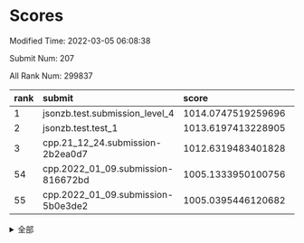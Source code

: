 # Scores

Modified Time: 2022-03-05 06:08:38

Submit Num: 207

All Rank Num: 299837

| rank |               submit               |       score        |       sigma        | pk_num |
| :--- | :--------------------------------- | :----------------- | :----------------- | :----- |
| 1    | jsonzb.test.submission_level_4     | 1014.0747519259696 | 0.8118842634175674 | 5797   |
| 2    | jsonzb.test.test_1                 | 1013.6197413228905 | 0.8214414078301144 | 5793   |
| 3    | cpp.21_12_24.submission-2b2ea0d7   | 1012.6319483401828 | 0.7913719757251122 | 5796   |
| 54   | cpp.2022_01_09.submission-816672bd | 1005.1333950100756 | 0.720264301777654  | 5796   |
| 55   | cpp.2022_01_09.submission-5b0e3de2 | 1005.0395446120682 | 0.7228552547538283 | 5791   |


<details>
<summary>全部</summary>

| rank |                 submit                 |       score        |       sigma        | pk_num |
| :--- | :------------------------------------- | :----------------- | :----------------- | :----- |
| 1    | jsonzb.test.submission_level_4         | 1014.0747519259696 | 0.8118842634175674 | 5797   |
| 2    | jsonzb.test.test_1                     | 1013.6197413228905 | 0.8214414078301144 | 5793   |
| 3    | cpp.21_12_24.submission-2b2ea0d7       | 1012.6319483401828 | 0.7913719757251122 | 5796   |
| 4    | gobigger.level_3.submission_level_3_10 | 1011.8966650059945 | 0.7715927834209092 | 5793   |
| 5    | gobigger.level_3.submission_level_3_44 | 1011.486377809252  | 0.7893857907224325 | 5794   |
| 6    | gobigger.level_3.submission_level_3_35 | 1011.2394377063315 | 0.759032239573517  | 5797   |
| 7    | gobigger.level_3.submission_level_3_26 | 1011.2283962323527 | 0.7648273210144413 | 5792   |
| 8    | gobigger.level_3.submission_level_3_29 | 1011.2121457332629 | 0.7329781201662804 | 5795   |
| 9    | gobigger.level_3.submission_level_3_1  | 1010.7929858506442 | 0.7801440757264004 | 5793   |
| 10   | gobigger.level_3.submission_level_3_8  | 1010.6781739108662 | 0.7773592263677391 | 5794   |
| 11   | gobigger.level_3.submission_level_3_24 | 1010.6477896774135 | 0.7726858528183037 | 5798   |
| 12   | gobigger.level_3.submission_level_3_9  | 1010.5820008734577 | 0.7521050936508638 | 5791   |
| 13   | gobigger.level_3.submission_level_3_43 | 1010.5609489634729 | 0.7595008328949778 | 5795   |
| 14   | gobigger.level_3.submission_level_3_11 | 1010.5247893995679 | 0.7664463041722809 | 5789   |
| 15   | gobigger.level_3.submission_level_3_28 | 1010.4984790892939 | 0.7720722356773373 | 5793   |
| 16   | gobigger.level_3.submission_level_3_46 | 1010.4718820645455 | 0.7798235736708619 | 5792   |
| 17   | gobigger.level_3.submission_level_3_14 | 1010.4715989450843 | 0.7595495370326237 | 5796   |
| 18   | gobigger.level_3.submission_level_3_0  | 1010.3705745928509 | 0.7486932059982009 | 5795   |
| 19   | gobigger.level_3.submission_level_3_4  | 1010.348374234781  | 0.7493771922867472 | 5798   |
| 20   | gobigger.level_3.submission_level_3_36 | 1010.2517315359955 | 0.737971200471171  | 5795   |
| 21   | gobigger.level_3.submission_level_3_31 | 1010.229394245969  | 0.7761254281294488 | 5790   |
| 22   | gobigger.level_3.submission_level_3_3  | 1010.1926057402914 | 0.7538282951145411 | 5796   |
| 23   | gobigger.level_3.submission_level_3_42 | 1010.1408949252052 | 0.7673866022324038 | 5791   |
| 24   | gobigger.level_3.submission_level_3_6  | 1010.0972058263621 | 0.7585683083900199 | 5795   |
| 25   | gobigger.level_3.submission_level_3_32 | 1010.0569482350342 | 0.758200955812052  | 5796   |
| 26   | gobigger.level_3.submission_level_3_25 | 1009.9826157336721 | 0.7571503952862804 | 5795   |
| 27   | gobigger.level_3.submission_level_3_37 | 1009.9451983240336 | 0.7796938200263575 | 5794   |
| 28   | gobigger.level_3.submission_level_3_34 | 1009.9423030139662 | 0.7653463064188321 | 5799   |
| 29   | gobigger.level_3.submission_level_3_30 | 1009.8721422031381 | 0.7586333068824991 | 5794   |
| 30   | gobigger.level_3.submission_level_3_39 | 1009.8433179228539 | 0.7501709672281298 | 5793   |
| 31   | gobigger.level_3.submission_level_3_33 | 1009.7504260755487 | 0.7612669694526477 | 5793   |
| 32   | gobigger.level_3.submission_level_3_5  | 1009.7248742476828 | 0.7461604936206326 | 5799   |
| 33   | gobigger.level_3.submission_level_3_23 | 1009.6433061232866 | 0.7560467265175786 | 5798   |
| 34   | gobigger.level_3.submission_level_3_49 | 1009.6402258827359 | 0.7539564047811721 | 5790   |
| 35   | gobigger.level_3.submission_level_3_2  | 1009.6365209193922 | 0.7696848475807744 | 5796   |
| 36   | gobigger.level_3.submission_level_3_27 | 1009.5592761639892 | 0.7628456341964696 | 5794   |
| 37   | gobigger.level_3.submission_level_3_45 | 1009.5585562706146 | 0.73867212560724   | 5794   |
| 38   | gobigger.level_3.submission_level_3_22 | 1009.4527818138625 | 0.7529879134893268 | 5796   |
| 39   | gobigger.level_3.submission_level_3_48 | 1009.4237784484304 | 0.7513997146315083 | 5796   |
| 40   | gobigger.level_3.submission_level_3_15 | 1009.4080524059281 | 0.7512793056173983 | 5797   |
| 41   | gobigger.level_3.submission_level_3_7  | 1009.3971372662643 | 0.7491944947324894 | 5798   |
| 42   | gobigger.level_3.submission_level_3_16 | 1009.3902393180732 | 0.7536371509731754 | 5796   |
| 43   | gobigger.level_3.submission_level_3_17 | 1009.3902341835148 | 0.7489566701959309 | 5793   |
| 44   | gobigger.level_3.submission_level_3_19 | 1009.261520845829  | 0.7591650311792829 | 5796   |
| 45   | gobigger.level_3.submission_level_3_40 | 1009.205327733381  | 0.7673216503618308 | 5795   |
| 46   | gobigger.level_3.submission_level_3_38 | 1009.1393364847648 | 0.751952012531846  | 5798   |
| 47   | gobigger.level_3.submission_level_3_13 | 1009.121305628939  | 0.728732379736733  | 5795   |
| 48   | gobigger.level_3.submission_level_3_12 | 1009.0001117560224 | 0.7353253890786412 | 5793   |
| 49   | gobigger.level_3.submission_level_3_20 | 1008.7656802765022 | 0.7273018107167449 | 5792   |
| 50   | gobigger.level_3.submission_level_3_18 | 1008.6515556667864 | 0.7493648241169935 | 5795   |
| 51   | gobigger.level_3.submission_level_3_21 | 1008.511443408732  | 0.7573357579138149 | 5801   |
| 52   | gobigger.level_3.submission_level_3_47 | 1008.473363432777  | 0.7283093723928424 | 5795   |
| 53   | gobigger.level_3.submission_level_3_41 | 1007.9142324541067 | 0.7440360979627523 | 5793   |
| 54   | cpp.2022_01_09.submission-816672bd     | 1005.1333950100756 | 0.720264301777654  | 5796   |
| 55   | cpp.2022_01_09.submission-5b0e3de2     | 1005.0395446120682 | 0.7228552547538283 | 5791   |
| 56   | gobigger.level_1.submission_level_1_1  | 1004.7069643732912 | 0.7284664053948451 | 5796   |
| 57   | gobigger.level_1.submission_level_1_35 | 1004.5868108176346 | 0.7167429955527436 | 5800   |
| 58   | gobigger.level_1.submission_level_1_47 | 1004.5371508085569 | 0.7140481728639771 | 5795   |
| 59   | gobigger.level_1.submission_level_1_24 | 1004.4692818472764 | 0.7078582246430473 | 5794   |
| 60   | gobigger.level_1.submission_level_1_36 | 1004.3179758146294 | 0.7190982738962983 | 5794   |
| 61   | gobigger.level_1.submission_level_1_38 | 1004.2011894448633 | 0.7172542177992997 | 5791   |
| 62   | gobigger.level_1.submission_level_1_39 | 1004.094390516296  | 0.719482179131425  | 5790   |
| 63   | gobigger.level_1.submission_level_1_6  | 1004.0505776726326 | 0.7160434945559894 | 5795   |
| 64   | gobigger.level_1.submission_level_1_28 | 1003.8753941604909 | 0.7084949611909499 | 5793   |
| 65   | gobigger.level_1.submission_level_1_43 | 1003.8118223801046 | 0.7168610429520204 | 5794   |
| 66   | gobigger.level_1.submission_level_1_5  | 1003.749946095825  | 0.7120277766096711 | 5791   |
| 67   | gobigger.level_1.submission_level_1_21 | 1003.6268656875803 | 0.7077538734622624 | 5794   |
| 68   | gobigger.level_1.submission_level_1_32 | 1003.5868663830302 | 0.7122666358194946 | 5793   |
| 69   | gobigger.level_1.submission_level_1_37 | 1003.438170298506  | 0.7203605708811534 | 5790   |
| 70   | gobigger.level_1.submission_level_1_8  | 1003.3928196162387 | 0.7239249915562825 | 5799   |
| 71   | gobigger.level_1.submission_level_1_14 | 1003.3857568503095 | 0.7135489358728103 | 5790   |
| 72   | gobigger.level_1.submission_level_1_15 | 1003.3740529773265 | 0.7062551234287909 | 5793   |
| 73   | gobigger.level_1.submission_level_1_13 | 1003.3457480719758 | 0.7212792271735673 | 5792   |
| 74   | gobigger.level_1.submission_level_1_42 | 1003.3389195118791 | 0.7082052709992337 | 5797   |
| 75   | gobigger.level_1.submission_level_1_44 | 1003.3376920233297 | 0.7211485020530969 | 5790   |
| 76   | gobigger.level_1.submission_level_1_45 | 1003.2815180010882 | 0.7190467827748878 | 5795   |
| 77   | gobigger.level_1.submission_level_1_12 | 1003.2778518578542 | 0.7025709928390416 | 5795   |
| 78   | gobigger.level_1.submission_level_1_16 | 1003.2666179053277 | 0.7171240797114741 | 5791   |
| 79   | gobigger.level_1.submission_level_1_29 | 1003.2461140123063 | 0.712453010352401  | 5798   |
| 80   | gobigger.level_1.submission_level_1_10 | 1003.2379566031344 | 0.7123605280215852 | 5795   |
| 81   | gobigger.level_1.submission_level_1_27 | 1003.2366490956077 | 0.7210500805521775 | 5796   |
| 82   | gobigger.level_1.submission_level_1_49 | 1003.1822032634517 | 0.7124623915770308 | 5790   |
| 83   | gobigger.level_1.submission_level_1_34 | 1003.1662646055277 | 0.71543849339099   | 5791   |
| 84   | gobigger.level_1.submission_level_1_40 | 1003.0014897722899 | 0.6983320581247145 | 5793   |
| 85   | gobigger.level_1.submission_level_1_0  | 1002.9850754410561 | 0.7132019350193305 | 5787   |
| 86   | gobigger.level_1.submission_level_1_31 | 1002.9689157073976 | 0.7162755532538803 | 5797   |
| 87   | gobigger.level_1.submission_level_1_18 | 1002.9635040535151 | 0.7129212756917775 | 5796   |
| 88   | gobigger.level_1.submission_level_1_33 | 1002.9573445735758 | 0.7210945415459376 | 5794   |
| 89   | gobigger.level_1.submission_level_1_41 | 1002.7945590543724 | 0.7094678421424407 | 5795   |
| 90   | gobigger.level_1.submission_level_1_4  | 1002.7147694137964 | 0.71214430843118   | 5791   |
| 91   | gobigger.level_1.submission_level_1_19 | 1002.7004481846758 | 0.7138016101891068 | 5799   |
| 92   | gobigger.level_1.submission_level_1_23 | 1002.686693039697  | 0.7201428240227074 | 5794   |
| 93   | gobigger.level_1.submission_level_1_11 | 1002.6395018286879 | 0.7150520320357898 | 5788   |
| 94   | gobigger.level_1.submission_level_1_25 | 1002.5778956054514 | 0.7098433012921733 | 5793   |
| 95   | gobigger.level_1.submission_level_1_46 | 1002.532973557741  | 0.7018285870376126 | 5796   |
| 96   | gobigger.level_1.submission_level_1_30 | 1002.5292128475384 | 0.7148767336614983 | 5797   |
| 97   | gobigger.level_1.submission_level_1_20 | 1002.3574660669126 | 0.7078141087350747 | 5794   |
| 98   | gobigger.level_1.submission_level_1_7  | 1002.264039550669  | 0.7151104313361478 | 5797   |
| 99   | gobigger.level_1.submission_level_1_22 | 1002.187610153679  | 0.7148469673385572 | 5785   |
| 100  | gobigger.level_1.submission_level_1_48 | 1002.170253908269  | 0.7142452634695872 | 5796   |
| 101  | gobigger.level_1.submission_level_1_2  | 1002.1144185395559 | 0.7086673165502446 | 5793   |
| 102  | gobigger.level_1.submission_level_1_3  | 1002.1067202837501 | 0.7278703566771006 | 5791   |
| 103  | gobigger.level_1.submission_level_1_9  | 1001.9624483168149 | 0.7215599521255868 | 5800   |
| 104  | gobigger.level_1.submission_level_1_17 | 1001.8742118399703 | 0.7159784558894366 | 5794   |
| 105  | gobigger.level_1.submission_level_1_26 | 1001.6161696756776 | 0.7060981495583186 | 5797   |
| 106  | gobigger.random.submission_random_29   | 997.2476802713785  | 0.7021089328638992 | 5794   |
| 107  | gobigger.random.submission_random_35   | 997.1849126425313  | 0.7035845116966285 | 5796   |
| 108  | gobigger.random.submission_random_6    | 997.0965738842457  | 0.715570669164012  | 5790   |
| 109  | gobigger.random.submission_random_17   | 996.9178055765515  | 0.7087463634422797 | 5789   |
| 110  | gobigger.random.submission_random_1    | 996.8840930271776  | 0.7082785598459992 | 5793   |
| 111  | gobigger.random.submission_random_14   | 996.845357490637   | 0.703814267225939  | 5797   |
| 112  | gobigger.random.submission_random_42   | 996.8200970235955  | 0.7177509476972862 | 5792   |
| 113  | gobigger.random.submission_random_15   | 996.7382247386191  | 0.7004927599424207 | 5795   |
| 114  | gobigger.random.submission_random_25   | 996.702272392265   | 0.7199328294972694 | 5794   |
| 115  | gobigger.random.submission_random_32   | 996.6767381413573  | 0.7157106534253201 | 5792   |
| 116  | gobigger.random.submission_random_48   | 996.6576108145622  | 0.7097442908002811 | 5795   |
| 117  | gobigger.random.submission_random_41   | 996.6535952284253  | 0.7077200433807721 | 5794   |
| 118  | gobigger.random.submission_random_19   | 996.5745252703052  | 0.7112738271315602 | 5796   |
| 119  | gobigger.random.submission_random_28   | 996.532577934042   | 0.720791535755541  | 5796   |
| 120  | gobigger.random.submission_random_43   | 996.345399448021   | 0.7194582817310152 | 5790   |
| 121  | gobigger.random.submission_random_0    | 996.3311804376256  | 0.7170842673814346 | 5795   |
| 122  | gobigger.random.submission_random_10   | 996.3245351944321  | 0.7078016273528549 | 5796   |
| 123  | gobigger.random.submission_random_20   | 996.2493298597707  | 0.7146797236933181 | 5796   |
| 124  | gobigger.random.submission_random_31   | 996.1838595867409  | 0.7107963327357514 | 5791   |
| 125  | gobigger.random.submission_random_11   | 996.1233955577894  | 0.7078816211516139 | 5794   |
| 126  | gobigger.random.submission_random_38   | 996.1145116881282  | 0.7106164032738282 | 5795   |
| 127  | gobigger.random.submission_random_37   | 996.0998588510404  | 0.707257849759912  | 5792   |
| 128  | gobigger.random.submission_random_46   | 996.0988207311858  | 0.7181390657374204 | 5795   |
| 129  | gobigger.random.submission_random_16   | 996.0904299001298  | 0.7098001513351008 | 5794   |
| 130  | gobigger.random.submission_random_21   | 996.0239774550924  | 0.7094400147425746 | 5798   |
| 131  | gobigger.random.submission_random_36   | 995.9904011408089  | 0.7064655612495044 | 5795   |
| 132  | gobigger.random.submission_random_2    | 995.9624678036954  | 0.7120381308437602 | 5790   |
| 133  | gobigger.random.submission_random_34   | 995.9451348541511  | 0.709131749391571  | 5798   |
| 134  | gobigger.random.submission_random_13   | 995.9313742830117  | 0.7173989611551758 | 5794   |
| 135  | gobigger.random.submission_random_5    | 995.8323242589105  | 0.7200051866505484 | 5790   |
| 136  | gobigger.random.submission_random_3    | 995.8248531133511  | 0.7174164173803043 | 5791   |
| 137  | gobigger.random.submission_random_45   | 995.8239340040504  | 0.7179541216353326 | 5796   |
| 138  | gobigger.random.submission_random_9    | 995.8222831141111  | 0.703079415082968  | 5797   |
| 139  | gobigger.random.submission_random_24   | 995.8171998314124  | 0.7095299096884187 | 5792   |
| 140  | gobigger.random.submission_random_27   | 995.8080163139862  | 0.7032724216430556 | 5793   |
| 141  | gobigger.random.submission_random_23   | 995.681874114398   | 0.7125550437555516 | 5796   |
| 142  | gobigger.random.submission_random_4    | 995.6021059367143  | 0.7080404079654733 | 5793   |
| 143  | gobigger.random.submission_random_39   | 995.4730765796213  | 0.7162225400310664 | 5800   |
| 144  | gobigger.random.submission_random_8    | 995.4519742250591  | 0.7079491439208032 | 5792   |
| 145  | gobigger.random.submission_random_40   | 995.4513537786022  | 0.7284310002887    | 5792   |
| 146  | gobigger.random.submission_random_49   | 995.3762649297629  | 0.7075234637097447 | 5793   |
| 147  | gobigger.random.submission_random_7    | 995.3634082434983  | 0.7040512186560904 | 5794   |
| 148  | gobigger.random.submission_random_44   | 995.3367178745369  | 0.7046137769364044 | 5795   |
| 149  | gobigger.random.submission_random_12   | 995.3254652180433  | 0.7094157120869192 | 5793   |
| 150  | gobigger.random.submission_random_18   | 995.217137127567   | 0.7054096892442668 | 5787   |
| 151  | gobigger.random.submission_random_33   | 995.2128029144731  | 0.7075752488192378 | 5798   |
| 152  | gobigger.random.submission_random_22   | 995.1773822154537  | 0.7097887540817318 | 5795   |
| 153  | gobigger.random.submission_random_47   | 995.1316244224498  | 0.7241919805322538 | 5794   |
| 154  | gobigger.random.submission_random_26   | 995.0304688590737  | 0.7135102718942627 | 5793   |
| 155  | gobigger.random.submission_random_30   | 994.988627752537   | 0.7068435242171595 | 5793   |
| 156  | gobigger.level_2.submission_level_2_19 | 993.9826109509982  | 0.7312549453507713 | 5789   |
| 157  | gobigger.level_2.submission_level_2_17 | 993.9502925384992  | 0.7328549905449925 | 5788   |
| 158  | gobigger.level_2.submission_level_2_25 | 993.7264299326228  | 0.7232476934418941 | 5798   |
| 159  | gobigger.level_2.submission_level_2_1  | 993.5003711836318  | 0.7380524185304167 | 5796   |
| 160  | gobigger.level_2.submission_level_2_27 | 993.4835186615883  | 0.7381490336405581 | 5795   |
| 161  | gobigger.level_2.submission_level_2_23 | 993.2793285220939  | 0.7518000314552921 | 5796   |
| 162  | gobigger.level_2.submission_level_2_48 | 993.1902708788734  | 0.7330660154072971 | 5791   |
| 163  | gobigger.level_2.submission_level_2_33 | 993.1757835711966  | 0.7345915725670655 | 5797   |
| 164  | gobigger.level_2.submission_level_2_40 | 993.1284072852094  | 0.7497681134523705 | 5795   |
| 165  | gobigger.level_2.submission_level_2_6  | 993.1002179654373  | 0.7354928934595386 | 5790   |
| 166  | gobigger.level_2.submission_level_2_38 | 993.0638183947151  | 0.7431430741191554 | 5795   |
| 167  | gobigger.level_2.submission_level_2_24 | 993.0309968921272  | 0.7381047767260491 | 5795   |
| 168  | gobigger.level_2.submission_level_2_49 | 992.991793880853   | 0.7319967544980901 | 5795   |
| 169  | gobigger.level_2.submission_level_2_11 | 992.9445550902408  | 0.7201988087795547 | 5792   |
| 170  | gobigger.level_2.submission_level_2_30 | 992.8632474288263  | 0.7264208844241327 | 5793   |
| 171  | gobigger.level_2.submission_level_2_8  | 992.8190454855129  | 0.7349195896453656 | 5794   |
| 172  | gobigger.level_2.submission_level_2_28 | 992.676573882964   | 0.7243385268396244 | 5791   |
| 173  | gobigger.level_2.submission_level_2_14 | 992.6214289587978  | 0.7511585634621425 | 5790   |
| 174  | gobigger.level_2.submission_level_2_18 | 992.5889388975163  | 0.7154992044842633 | 5794   |
| 175  | gobigger.level_2.submission_level_2_20 | 992.4915302743153  | 0.7261273822605567 | 5788   |
| 176  | gobigger.level_2.submission_level_2_22 | 992.3424392485022  | 0.7471921182446577 | 5795   |
| 177  | gobigger.level_2.submission_level_2_45 | 992.3181860566915  | 0.7404624797027513 | 5794   |
| 178  | gobigger.level_2.submission_level_2_0  | 992.2882582034002  | 0.7537439462569832 | 5793   |
| 179  | gobigger.level_2.submission_level_2_7  | 992.2875508288233  | 0.7348179097266101 | 5796   |
| 180  | gobigger.level_2.submission_level_2_43 | 992.2764867723342  | 0.7330458467135452 | 5793   |
| 181  | gobigger.level_2.submission_level_2_44 | 992.2738703305068  | 0.7604645145848725 | 5794   |
| 182  | gobigger.level_2.submission_level_2_2  | 992.19019878798    | 0.7546126069957798 | 5794   |
| 183  | gobigger.level_2.submission_level_2_21 | 992.1623707176772  | 0.7415182074178794 | 5795   |
| 184  | gobigger.level_2.submission_level_2_32 | 992.1294545430951  | 0.7394377039625474 | 5794   |
| 185  | gobigger.level_2.submission_level_2_12 | 992.005920039427   | 0.7414778197837675 | 5800   |
| 186  | gobigger.level_2.submission_level_2_34 | 991.9887943713628  | 0.74986932995168   | 5794   |
| 187  | gobigger.level_2.submission_level_2_31 | 991.9258410379521  | 0.7469388800366327 | 5793   |
| 188  | gobigger.level_2.submission_level_2_39 | 991.8101136369254  | 0.7410238108806662 | 5789   |
| 189  | gobigger.level_2.submission_level_2_10 | 991.7538305419791  | 0.7521522589802175 | 5790   |
| 190  | gobigger.level_2.submission_level_2_35 | 991.699911409334   | 0.7453375184108466 | 5789   |
| 191  | gobigger.level_2.submission_level_2_29 | 991.6916808673504  | 0.7510478696071292 | 5799   |
| 192  | gobigger.level_2.submission_level_2_15 | 991.4314132899791  | 0.7642396271140605 | 5791   |
| 193  | gobigger.level_2.submission_level_2_41 | 991.4167688907893  | 0.7568569119681295 | 5796   |
| 194  | gobigger.level_2.submission_level_2_9  | 991.3575351953901  | 0.7435806043161284 | 5798   |
| 195  | gobigger.level_2.submission_level_2_4  | 991.2712275665455  | 0.7670044002780018 | 5792   |
| 196  | gobigger.level_2.submission_level_2_3  | 991.1012110843772  | 0.7704205855559172 | 5794   |
| 197  | gobigger.level_2.submission_level_2_16 | 991.0039145261538  | 0.7568298943256264 | 5795   |
| 198  | gobigger.level_2.submission_level_2_42 | 990.9919955178642  | 0.7663653583382183 | 5792   |
| 199  | gobigger.level_2.submission_level_2_47 | 990.9327313292047  | 0.7581945314694103 | 5795   |
| 200  | gobigger.level_2.submission_level_2_36 | 990.9311049707745  | 0.763572398666727  | 5795   |
| 201  | gobigger.level_2.submission_level_2_5  | 990.574057114456   | 0.7817066472903615 | 5796   |
| 202  | gobigger.level_2.submission_level_2_13 | 990.5377957575342  | 0.7653395485455268 | 5795   |
| 203  | gobigger.level_2.submission_level_2_37 | 990.5281254617121  | 0.7720328988913889 | 5788   |
| 204  | gobigger.level_2.submission_level_2_46 | 990.1881360257012  | 0.751097194591578  | 5791   |
| 205  | gobigger.level_2.submission_level_2_26 | 990.012433068072   | 0.7832857115523525 | 5791   |
| 206  | gobigger.none.submission_none_0        | 978.6744937856505  | 1.2079026285087173 | 5794   |
| 207  | gobigger.none.submission_none_1        | 975.2536050565511  | 1.5704853212074412 | 5793   |

</details>